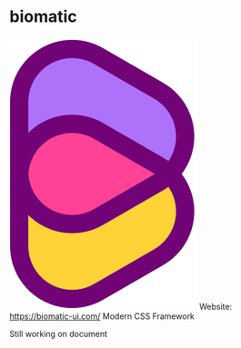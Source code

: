 # biomatic
![logo](https://raw.githubusercontent.com/BioMaRu/biomatic/readme-resource/readme-images/logo.png)
Website: https://biomatic-ui.com/
Modern CSS Framework

Still working on document
